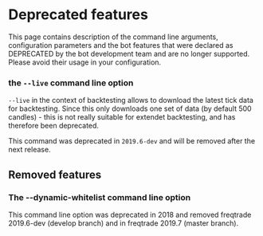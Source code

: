 # Deprecated features

This page contains description of the command line arguments, configuration parameters
and the bot features that were declared as DEPRECATED by the bot development team
and are no longer supported. Please avoid their usage in your configuration.

### the `--live` command line option

`--live` in the context of backtesting allows to download the latest tick data for backtesting.
Since this only downloads one set of data (by default 500 candles) - this is not really suitable for extendet backtesting, and has therefore been deprecated.

This command was deprecated in `2019.6-dev` and will be removed after the next release.

## Removed features

### The **--dynamic-whitelist** command line option

This command line option was deprecated in 2018 and removed freqtrade 2019.6-dev (develop branch)
and in freqtrade 2019.7 (master branch).
